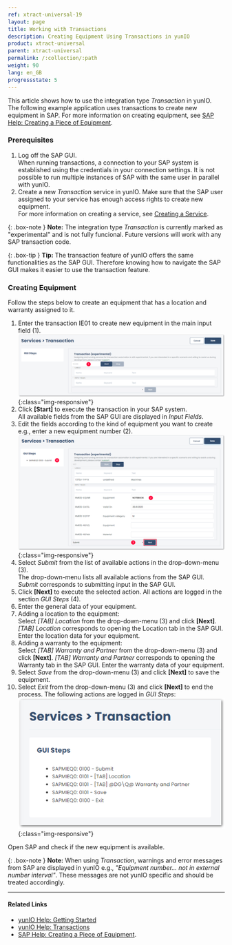 ```yaml
---
ref: xtract-universal-19
layout: page
title: Working with Transactions
description: Creating Equipment Using Transactions in yunIO
product: xtract-universal
parent: xtract-universal
permalink: /:collection/:path
weight: 90
lang: en_GB
progressstate: 5
---
```


This article shows how to use the integration type *Transaction* in yunIO.<br>
The following example application uses transactions to create new equipment in SAP.
For more information on creating equipment, see [SAP Help: Creating a Piece of Equipment](https://help.sap.com/viewer/f0e0dd7850e64947aa66a647f8d3af09/6.18.latest/en-US/bc78bb53707db44ce10000000a174cb4.html).

### Prerequisites

1. Log off the SAP GUI.<br>
When running transactions, a connection to your SAP system is established using the credentials in your connection settings.
It is not possible to run multiple instances of SAP with the same user in parallel with yunIO.
2. Create a new *Transaction* service in yunIO.
Make sure that the SAP user assigned to your service has enough access rights to create new equipment.<br>
For more information on creating a service, see [Creating a Service](https://help.theobald-software.com/en/yunio/getting-started#creating-a-service).<br>


{: .box-note }
**Note:** The integration type *Transaction* is currently marked as "experimental" and is not fully funcional. 
Future versions will work with any SAP transaction code.

{: .box-tip }
**Tip:** The transaction feature of yunIO offers the same functionalities as the SAP GUI. 
Therefore knowing how to navigate the SAP GUI makes it easier to use the transaction feature. 

### Creating Equipment

Follow the steps below to create an equipment that has a location and warranty assigned to it.<br>

1. Enter the transaction IE01 to create new equipment in the main input field (1). <br>
![yunio-Transaction](/img/contents/yunio/transaction.png){:class="img-responsive"}
2. Click **[Start]** to execute the transaction in your SAP system.<br>
All available fields from the SAP GUI are displayed in *Input Fields*.<br>
3. Edit the fields according to the kind of equipment you want to create e.g., enter a new equipment number (2).
![yunio-Transaction-IE01](/img/contents/yunio/transaction-ie01.png){:class="img-responsive"}
4. Select *Submit* from the list of available actions in the drop-down-menu (3).<br>
The drop-down-menu lists all available actions from the SAP GUI.
*Submit* corresponds to submitting input in the SAP GUI.
5. Click **[Next]** to execute the selected action. All actions are logged in the section *GUI Steps* (4).
5. Enter the general data of your equipment. 
6. Adding a location to the equipment: <br>Select *[TAB] Location* from the drop-down-menu (3) and click **[Next]**.
*[TAB] Location* corresponds to opening the Location tab in the SAP GUI.
Enter the location data for your equipment.
7. Adding a warranty to the equipment: <br>Select *[TAB] Warranty and Partner* from the drop-down-menu (3) and click **[Next]**.
*[TAB] Warranty and Partner* corresponds to opening the Warranty tab in the SAP GUI.
Enter the warranty data of your equipment.
8. Select *Save* from the drop-down-menu (3) and click **[Next]** to save the equipment.
9. Select *Exit* from the drop-down-menu (3) and click **[Next]** to end the process.
The following actions are logged in *GUI Steps*:<br>
![yunio-GUI-Steps](/img/contents/yunio/transaction-guisteps.png){:class="img-responsive"}

Open SAP and check if the new equipment is available.

{: .box-note }
**Note:** When using *Transaction*, warnings and error messages from SAP are displayed in yunIO e.g., *"Equipment number... not in external number interval"*.
These messages are not yunIO specific and should be treated accordingly.

******

#### Related Links
- [yunIO Help: Getting Started](https://help.theobald-software.com/en/getting-started)
- [yunIO Help: Transactions](https://help.theobald-software.com/en/yunio/transactions)
- [SAP Help: Creating a Piece of Equipment](https://help.sap.com/viewer/f0e0dd7850e64947aa66a647f8d3af09/6.18.latest/en-US/bc78bb53707db44ce10000000a174cb4.html).
